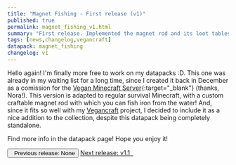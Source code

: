 ```yaml
---
title: "Magnet Fishing - First release (v1)"
published: true
permalink: magnet_fishing_v1.html
summary: "First release. Implemented the magnet rod and its loot tables."
tags: [news,changelog,vegancraft]
datapack: magnet_fishing
changelog: v1
---
```


Hello again! I'm finally more free to work on my datapacks :D. This one was already in my waiting list for a long time, since I created it back in December as a comission for the [Vegan Minecraft Server](https://veganminecraft.com/){:target="_blank"} (thanks, Nora!). This version is adapted to regular survival Minecraft, with a custom craftable magnet rod with which you can fish iron from the water! And, since it fits so well with my [Vegancraft](vegancraft.html) project, I decided to include it as a nice addition to the collection, despite this datapack being completely standalone.

Find more info in the datapack page! Hope you enjoy it!

<div class="btn-group">
    <button type="button" class="btn btn-default disabled"><i class="fa fa-caret-left"></i>&nbsp; Previous release: None</button>
    <a href="magnet_fishing_v1.1.html" role="button" class="btn btn-primary">Next release: v1.1 &nbsp;<i class="fa fa-caret-right"></i></a>
</div>